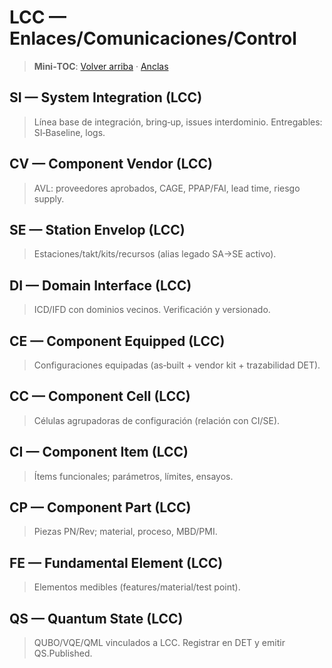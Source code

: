 # LCC — Enlaces/Comunicaciones/Control
<a id="si-lcc"></a> <a id="cv-lcc"></a> <a id="se-lcc"></a>
<a id="di-lcc"></a> <a id="ce-lcc"></a>
<a id="cc-lcc"></a> <a id="ci-lcc"></a> <a id="cp-lcc"></a> <a id="fe-lcc"></a>
<a id="qs-lcc"></a>

> **Mini‑TOC**: [Volver arriba](../index-table.md) · [Anclas](../anchors.html)

## SI — System Integration (LCC)
> Línea base de integración, bring‑up, issues interdominio. Entregables: SI‑Baseline, logs.

## CV — Component Vendor (LCC)
> AVL: proveedores aprobados, CAGE, PPAP/FAI, lead time, riesgo supply.

## SE — Station Envelop (LCC)
> Estaciones/takt/kits/recursos (alias legado SA→SE activo).

## DI — Domain Interface (LCC)
> ICD/IFD con dominios vecinos. Verificación y versionado.

## CE — Component Equipped (LCC)
> Configuraciones equipadas (as‑built + vendor kit + trazabilidad DET).

## CC — Component Cell (LCC)
> Células agrupadoras de configuración (relación con CI/SE).

## CI — Component Item (LCC)
> Ítems funcionales; parámetros, límites, ensayos.

## CP — Component Part (LCC)
> Piezas PN/Rev; material, proceso, MBD/PMI.

## FE — Fundamental Element (LCC)
> Elementos medibles (features/material/test point).

## QS — Quantum State (LCC)
> QUBO/VQE/QML vinculados a LCC. Registrar en DET y emitir QS.Published.
